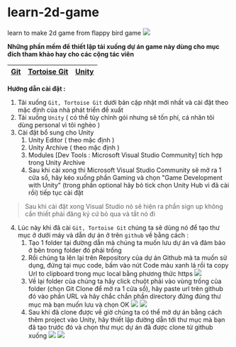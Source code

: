 # learn-2d-game

learn to make 2d game from flappy bird game
![](https://scontent.fsgn5-14.fna.fbcdn.net/v/t1.15752-9/441443157_3614999768738770_2823607306850250601_n.jpg?_nc_cat=106&ccb=1-7&_nc_sid=5f2048&_nc_eui2=AeFVtDvDuOGHqtXL9PweW6YidOKMQ6ucIAx04oxDq5wgDB8CLCFmeo1NJvu9KXTqktQQDY88uOIoywRfR3X54QU0&_nc_ohc=glnn5Mp79i8Q7kNvgGSPOjb&_nc_ht=scontent.fsgn5-14.fna&oh=03_Q7cD1QG12FE8okybwMxyYavJ5KV8vgqQh1T9x7hulksVkBXNsA&oe=666BF027)

**Những phần mềm để thiết lập tải xuống dự án game này dùng cho mục đích tham khảo hay cho các cộng tác viên**

[Git](https://git-scm.com/downloads) | [Tortoise Git](https://tortoisegit.org/download/) | [Unity](https://unity.com/download)
-- | - | -



**Hướng dẫn cài đặt :**
1. Tải xuống `Git, Tortoise Git` dưới bản cập nhật mới nhất và cài đặt theo mặc định của nhà phát triển đề xuất 
2. Tải xuống `Unity` ( có thể tùy chỉnh gói nhưng sẽ tốn phí, cá nhân tôi dùng personal vì tôi nghèo )
3. Cài đặt bổ sung cho Unity
   1. Unity Editor ( theo mặc định )
   2. Unity Archive ( theo mặc định )
   3. Modules [Dev Tools : Microsoft Visual Studio Community] tích hợp trong Unity Archive
   4. Sau khi cài xong thì Microsoft Visual Studio Community sẽ mở ra 1 cửa sổ, hãy kéo xuống phần Gaming và chọn "Game Development with Unity"
(trong phần optional hãy bỏ tick chọn Unity Hub vì đã cài rồi)
tiếp tục cài đặt
> Sau khi cài đặt xong Visual Studio nó sẽ hiện ra phần sign up không cần thiết phải đăng ký cứ bỏ qua và tắt nó đi

4. Lúc này khi đã cài `Git, Tortoise Git` chúng ta sẽ dùng nó để tạo thư mục ở dưới máy
và dẫn dự án ở trên `github` về bằng cách :
   1. Tạo 1 folder tại đường dẫn mà chúng ta muốn lưu dự án và đảm bảo ở bên trong folder đó phải trống
   2. Rồi chúng ta lên lại trên Repository của dự án Github mà ta muốn sử dụng, đứng tại mục code,
   bấm vào nút Code màu xanh lá rồi ta copy Url to clipboard trong mục local bằng phương thức https
      ![](https://scontent.fsgn5-8.fna.fbcdn.net/v/t1.15752-9/440880502_463939726100899_4899839131298972889_n.png?_nc_cat=109&ccb=1-7&_nc_sid=5f2048&_nc_eui2=AeGu4YjF_TmilydQ8ohVyioBvnzkETl0912-fOQROXT3Xeb2GFAx4TYCCqrzwPqYmBtV0mR5Ltob3uo16ilNt1Sb&_nc_ohc=tCoyMyY5iZEQ7kNvgEDl3xK&_nc_ht=scontent.fsgn5-8.fna&oh=03_Q7cD1QGPXEyG8EIjhSkLpenRbrt0ypxj7EBlkGI9ReAKZH2AlA&oe=666BEF60)
   4. Về lại folder của chúng ta hãy click chuột phải vào vùng trống của folder (chọn Git Clone để mở ra 1 cửa sổ), hãy paste url trên github đó vào phần URL và hãy chắc chắn phần directory đứng đúng thư mục mà bạn muốn lưu và chọn OK
      ![](https://scontent.fsgn5-9.fna.fbcdn.net/v/t1.15752-9/440888866_974772040816393_2028507364070920349_n.png?_nc_cat=102&ccb=1-7&_nc_sid=5f2048&_nc_eui2=AeHfiiX4R2tKFBKOdCPKu8j07ThU7bC0LivtOFTtsLQuK-7EVDb0sUey9nvaZmnonlmT4U3c3drZEpiZzL-JF02k&_nc_ohc=-SiXp9eNTAcQ7kNvgGocBUv&_nc_ht=scontent.fsgn5-9.fna&oh=03_Q7cD1QFpZywZkxghIr6-6Scnf2mLSE0T0zN8N6NdUhpORlxe7g&oe=666C00C2)
![](https://scontent.fsgn5-9.fna.fbcdn.net/v/t1.15752-9/440846132_756833479623001_5681607853521538501_n.png?_nc_cat=105&ccb=1-7&_nc_sid=5f2048&_nc_eui2=AeG6pNTqByAoXOqzc5hcfNdlXpaNvT5tMFtelo29Pm0wWykhZKlOAWqmZ2XThco1dIbIQ_xceTL4VM0sPJsV4sd8&_nc_ohc=SabNhHDHJ2kQ7kNvgEAd7IO&_nc_ht=scontent.fsgn5-9.fna&oh=03_Q7cD1QGT6I2IVRIclqSQCOW995YQKqeLsDZUXytY5WRqx2gC_Q&oe=666C08D5)
   5. Sau khi đã clone được về giờ chúng ta có thể mở dự án bằng cách thêm project vào Unity, hãy thiết lập đường dẫn tới thư mục mà bạn đã tạo trước đó và chọn thư mục dự án đã được clone từ github xuống
      ![](https://scontent.fsgn5-5.fna.fbcdn.net/v/t1.15752-9/440943812_1244931143149747_8913728558467002741_n.png?_nc_cat=108&ccb=1-7&_nc_sid=5f2048&_nc_eui2=AeEsnoifiJ-jgXRHcGwHRn-m1OXjckhUc_jU5eNySFRz-GxCzyJURbbY50n6Oid7Qn_JAcK6EUUZ6Jx7ibCJsU6p&_nc_ohc=jk6hzFKsp8oQ7kNvgEDnvpd&_nc_ht=scontent.fsgn5-5.fna&oh=03_Q7cD1QGFaPzvt22TMLsptgjDVgEFxr2UNMBf1F4V2lx30U7fMg&oe=666BE753)
![](https://scontent.fsgn5-9.fna.fbcdn.net/v/t1.15752-9/440840534_957509792778463_8652348353261031171_n.png?_nc_cat=105&ccb=1-7&_nc_sid=5f2048&_nc_eui2=AeGFjYpDaSjq5Xk-WbEwdDbYzAEjgOLJMN_MASOA4skw37OXZoRuVp66N2jxaSclNu4U3J6aA0-DufuiH_hw5PG6&_nc_ohc=-neF_gcGaCQQ7kNvgFku4nJ&_nc_ht=scontent.fsgn5-9.fna&oh=03_Q7cD1QH8mQ1gPbfGgckJfaIOSrwvzgc2t2W46FjtfCzqMTWH2g&oe=666C1D78)

